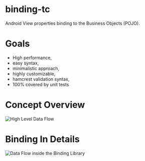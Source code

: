 binding-tc
==========

Android View properties binding to the Business Objects (POJO). 

Goals
======
* High performance, 
* easy syntax, 
* minimalistic approach, 
* highly customizable,
* hamcrest validation syntax,
* 100% covered by unit tests
 
Concept Overview
================

![High Level Data Flow](_documentations/images/binding-overview-data-flow.png)

Binding In Details
==================

![Data Flow inside the Binding Library](_documentations/images/binding-detailed-data-flow.png)




